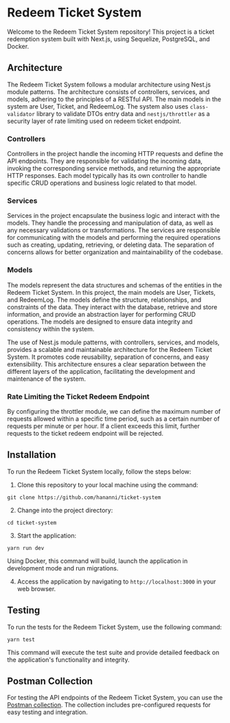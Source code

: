 # Redeem Ticket System

Welcome to the Redeem Ticket System repository! This project is a ticket redemption system built with Next.js, using Sequelize, PostgreSQL, and Docker.

## Architecture

The Redeem Ticket System follows a modular architecture using Nest.js module patterns. The architecture consists of controllers, services, and models, adhering to the principles of a RESTful API. The main models in the system are User, Ticket, and RedeemLog. The system also uses `class-validator` library to validate DTOs entry data and `nestjs/throttler` as a security layer of rate limiting used on redeem ticket endpoint.

### Controllers

Controllers in the project handle the incoming HTTP requests and define the API endpoints. They are responsible for validating the incoming data, invoking the corresponding service methods, and returning the appropriate HTTP responses. Each model typically has its own controller to handle specific CRUD operations and business logic related to that model.

### Services

Services in the project encapsulate the business logic and interact with the models. They handle the processing and manipulation of data, as well as any necessary validations or transformations. The services are responsible for communicating with the models and performing the required operations such as creating, updating, retrieving, or deleting data. The separation of concerns allows for better organization and maintainability of the codebase.

### Models

The models represent the data structures and schemas of the entities in the Redeem Ticket System. In this project, the main models are User, Tickets, and RedeemLog. The models define the structure, relationships, and constraints of the data. They interact with the database, retrieve and store information, and provide an abstraction layer for performing CRUD operations. The models are designed to ensure data integrity and consistency within the system.

The use of Nest.js module patterns, with controllers, services, and models, provides a scalable and maintainable architecture for the Redeem Ticket System. It promotes code reusability, separation of concerns, and easy extensibility. This architecture ensures a clear separation between the different layers of the application, facilitating the development and maintenance of the system.

### Rate Limiting the Ticket Redeem Endpoint

By configuring the throttler module, we can define the maximum number of requests allowed within a specific time period, such as a certain number of requests per minute or per hour. If a client exceeds this limit, further requests to the ticket redeem endpoint will be rejected.

## Installation

To run the Redeem Ticket System locally, follow the steps below:

1. Clone this repository to your local machine using the command:

```
git clone https://github.com/hananni/ticket-system
```

2. Change into the project directory:

```
cd ticket-system
```

3. Start the application:

```
yarn run dev
```

Using Docker, this command will build, launch the application in development mode and run migrations.

4. Access the application by navigating to `http://localhost:3000` in your web browser.

## Testing

To run the tests for the Redeem Ticket System, use the following command:

```
yarn test
```

This command will execute the test suite and provide detailed feedback on the application's functionality and integrity.

## Postman Collection

For testing the API endpoints of the Redeem Ticket System, you can use the [Postman collection](https://elements.getpostman.com/redirect?entityId=1445054-43557baa-b264-4cae-b29b-ed6aa31ee9f9&entityType=collection). The collection includes pre-configured requests for easy testing and integration.
